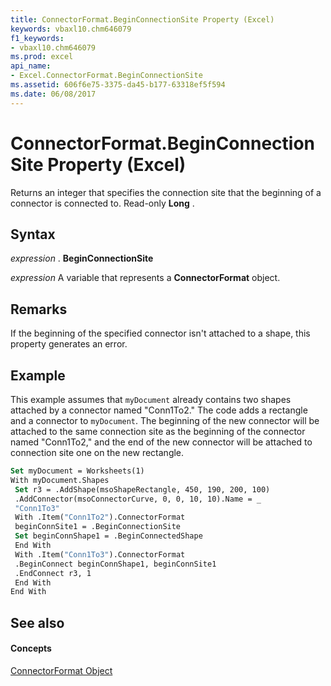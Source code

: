 ```yaml
---
title: ConnectorFormat.BeginConnectionSite Property (Excel)
keywords: vbaxl10.chm646079
f1_keywords:
- vbaxl10.chm646079
ms.prod: excel
api_name:
- Excel.ConnectorFormat.BeginConnectionSite
ms.assetid: 606f6e75-3375-da45-b177-63318ef5f594
ms.date: 06/08/2017
---
```



# ConnectorFormat.BeginConnectionSite Property (Excel)

Returns an integer that specifies the connection site that the beginning of a connector is connected to. Read-only  **Long** .


## Syntax

 _expression_ . **BeginConnectionSite**

 _expression_ A variable that represents a **ConnectorFormat** object.


## Remarks

If the beginning of the specified connector isn't attached to a shape, this property generates an error.


## Example

This example assumes that  `myDocument` already contains two shapes attached by a connector named "Conn1To2." The code adds a rectangle and a connector to `myDocument`. The beginning of the new connector will be attached to the same connection site as the beginning of the connector named "Conn1To2," and the end of the new connector will be attached to connection site one on the new rectangle.


```vb
Set myDocument = Worksheets(1) 
With myDocument.Shapes 
 Set r3 = .AddShape(msoShapeRectangle, 450, 190, 200, 100) 
 .AddConnector(msoConnectorCurve, 0, 0, 10, 10).Name = _ 
 "Conn1To3" 
 With .Item("Conn1To2").ConnectorFormat 
 beginConnSite1 = .BeginConnectionSite 
 Set beginConnShape1 = .BeginConnectedShape 
 End With 
 With .Item("Conn1To3").ConnectorFormat 
 .BeginConnect beginConnShape1, beginConnSite1 
 .EndConnect r3, 1 
 End With 
End With
```


## See also


#### Concepts


[ConnectorFormat Object](connectorformat-object-excel.md)


